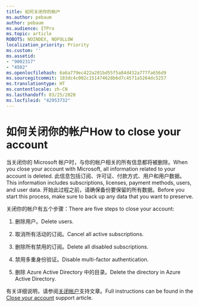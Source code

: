 ```yaml
---
title: 如何关闭你的帐户
ms.author: pebaum
author: pebaum
ms.audience: ITPro
ms.topic: article
ROBOTS: NOINDEX, NOFOLLOW
localization_priority: Priority
ms.custom: ''
ms.assetid:
- "9002317"
- "4502"
ms.openlocfilehash: 6a6a779ec422a201bd55f5a84d432a777fa656d9
ms.sourcegitcommit: 183dc4c002c151474628b6d7c4571a5264dc5257
ms.translationtype: HT
ms.contentlocale: zh-CN
ms.lasthandoff: 03/25/2020
ms.locfileid: "42953732"
---
```

# <a name="how-to-close-your-account"></a><span data-ttu-id="0e612-102">如何关闭你的帐户</span><span class="sxs-lookup"><span data-stu-id="0e612-102">How to close your account</span></span>

<span data-ttu-id="0e612-103">当关闭你的 Microsoft 帐户时，与你的帐户相关的所有信息都将被删除。</span><span class="sxs-lookup"><span data-stu-id="0e612-103">When you close your account with Microsoft, all information related to your account is deleted.</span></span> <span data-ttu-id="0e612-104">此信息包括订阅、许可证、付款方式、用户和用户数据。</span><span class="sxs-lookup"><span data-stu-id="0e612-104">This information includes subscriptions, licenses, payment methods, users, and user data.</span></span> <span data-ttu-id="0e612-105">开始此过程之前，请确保备份要保留的所有数据。</span><span class="sxs-lookup"><span data-stu-id="0e612-105">Before you start this process, make sure to back up any data that you want to preserve.</span></span>

<span data-ttu-id="0e612-106">关闭你的帐户有五个步骤：</span><span class="sxs-lookup"><span data-stu-id="0e612-106">There are five steps to close your account:</span></span>

1. <span data-ttu-id="0e612-107">删除用户。</span><span class="sxs-lookup"><span data-stu-id="0e612-107">Delete users.</span></span>

2. <span data-ttu-id="0e612-108">取消所有活动的订阅。</span><span class="sxs-lookup"><span data-stu-id="0e612-108">Cancel all active subscriptions.</span></span>

3. <span data-ttu-id="0e612-109">删除所有禁用的订阅。</span><span class="sxs-lookup"><span data-stu-id="0e612-109">Delete all disabled subscriptions.</span></span>

4. <span data-ttu-id="0e612-110">禁用多重身份验证。</span><span class="sxs-lookup"><span data-stu-id="0e612-110">Disable multi-factor authentication.</span></span>

5. <span data-ttu-id="0e612-111">删除 Azure Active Directory 中的目录。</span><span class="sxs-lookup"><span data-stu-id="0e612-111">Delete the directory in Azure Active Directory.</span></span>

<span data-ttu-id="0e612-112">有关详细说明，请参阅[关闭帐户](https://docs.microsoft.com/microsoft-365/commerce/close-your-account)支持文章。</span><span class="sxs-lookup"><span data-stu-id="0e612-112">Full instructions can be found in the [Close your account](https://docs.microsoft.com/microsoft-365/commerce/close-your-account) support article.</span></span>

